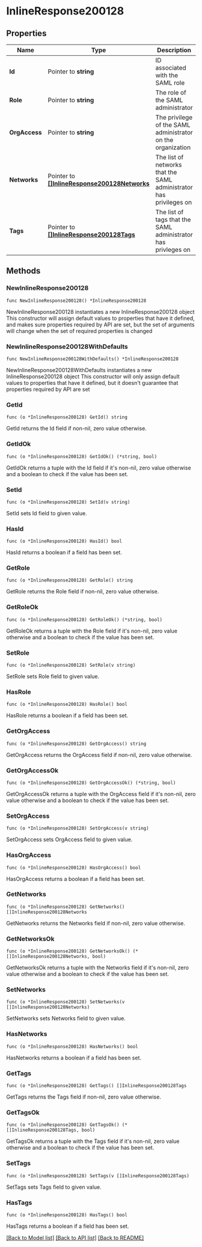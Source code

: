 # InlineResponse200128

## Properties

Name | Type | Description | Notes
------------ | ------------- | ------------- | -------------
**Id** | Pointer to **string** | ID associated with the SAML role | [optional] 
**Role** | Pointer to **string** | The role of the SAML administrator | [optional] 
**OrgAccess** | Pointer to **string** | The privilege of the SAML administrator on the organization | [optional] 
**Networks** | Pointer to [**[]InlineResponse200128Networks**](InlineResponse200128Networks.md) | The list of networks that the SAML administrator has privileges on | [optional] 
**Tags** | Pointer to [**[]InlineResponse200128Tags**](InlineResponse200128Tags.md) | The list of tags that the SAML administrator has privleges on | [optional] 

## Methods

### NewInlineResponse200128

`func NewInlineResponse200128() *InlineResponse200128`

NewInlineResponse200128 instantiates a new InlineResponse200128 object
This constructor will assign default values to properties that have it defined,
and makes sure properties required by API are set, but the set of arguments
will change when the set of required properties is changed

### NewInlineResponse200128WithDefaults

`func NewInlineResponse200128WithDefaults() *InlineResponse200128`

NewInlineResponse200128WithDefaults instantiates a new InlineResponse200128 object
This constructor will only assign default values to properties that have it defined,
but it doesn't guarantee that properties required by API are set

### GetId

`func (o *InlineResponse200128) GetId() string`

GetId returns the Id field if non-nil, zero value otherwise.

### GetIdOk

`func (o *InlineResponse200128) GetIdOk() (*string, bool)`

GetIdOk returns a tuple with the Id field if it's non-nil, zero value otherwise
and a boolean to check if the value has been set.

### SetId

`func (o *InlineResponse200128) SetId(v string)`

SetId sets Id field to given value.

### HasId

`func (o *InlineResponse200128) HasId() bool`

HasId returns a boolean if a field has been set.

### GetRole

`func (o *InlineResponse200128) GetRole() string`

GetRole returns the Role field if non-nil, zero value otherwise.

### GetRoleOk

`func (o *InlineResponse200128) GetRoleOk() (*string, bool)`

GetRoleOk returns a tuple with the Role field if it's non-nil, zero value otherwise
and a boolean to check if the value has been set.

### SetRole

`func (o *InlineResponse200128) SetRole(v string)`

SetRole sets Role field to given value.

### HasRole

`func (o *InlineResponse200128) HasRole() bool`

HasRole returns a boolean if a field has been set.

### GetOrgAccess

`func (o *InlineResponse200128) GetOrgAccess() string`

GetOrgAccess returns the OrgAccess field if non-nil, zero value otherwise.

### GetOrgAccessOk

`func (o *InlineResponse200128) GetOrgAccessOk() (*string, bool)`

GetOrgAccessOk returns a tuple with the OrgAccess field if it's non-nil, zero value otherwise
and a boolean to check if the value has been set.

### SetOrgAccess

`func (o *InlineResponse200128) SetOrgAccess(v string)`

SetOrgAccess sets OrgAccess field to given value.

### HasOrgAccess

`func (o *InlineResponse200128) HasOrgAccess() bool`

HasOrgAccess returns a boolean if a field has been set.

### GetNetworks

`func (o *InlineResponse200128) GetNetworks() []InlineResponse200128Networks`

GetNetworks returns the Networks field if non-nil, zero value otherwise.

### GetNetworksOk

`func (o *InlineResponse200128) GetNetworksOk() (*[]InlineResponse200128Networks, bool)`

GetNetworksOk returns a tuple with the Networks field if it's non-nil, zero value otherwise
and a boolean to check if the value has been set.

### SetNetworks

`func (o *InlineResponse200128) SetNetworks(v []InlineResponse200128Networks)`

SetNetworks sets Networks field to given value.

### HasNetworks

`func (o *InlineResponse200128) HasNetworks() bool`

HasNetworks returns a boolean if a field has been set.

### GetTags

`func (o *InlineResponse200128) GetTags() []InlineResponse200128Tags`

GetTags returns the Tags field if non-nil, zero value otherwise.

### GetTagsOk

`func (o *InlineResponse200128) GetTagsOk() (*[]InlineResponse200128Tags, bool)`

GetTagsOk returns a tuple with the Tags field if it's non-nil, zero value otherwise
and a boolean to check if the value has been set.

### SetTags

`func (o *InlineResponse200128) SetTags(v []InlineResponse200128Tags)`

SetTags sets Tags field to given value.

### HasTags

`func (o *InlineResponse200128) HasTags() bool`

HasTags returns a boolean if a field has been set.


[[Back to Model list]](../README.md#documentation-for-models) [[Back to API list]](../README.md#documentation-for-api-endpoints) [[Back to README]](../README.md)


